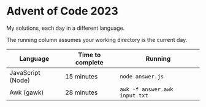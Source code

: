 # Advent of Code 2023

My solutions, each day in a different language.

The running column assumes your working directory is the current day.

| Language          | Time to complete | Running                       |
| ----------------- | ---------------- | ----------------------------- |
| JavaScript (Node) | 15 minutes       | `node answer.js`              |
| Awk (gawk)        | 28 minutes       | `awk -f answer.awk input.txt` |
